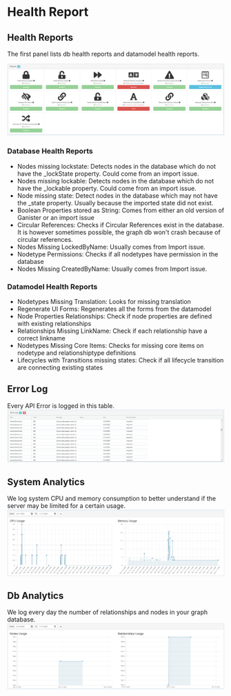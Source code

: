 # Health Report
## Health Reports
The first panel lists db health reports and datamodel health reports.

![healthreport](assets/healthreport.png)

### Database Health Reports

- Nodes missing lockstate: Detects nodes in the database which do not have the _lockState property. Could come from an import issue.
- Nodes missing lockable: Detects nodes in the database which do not have the _lockable property. Could come from an import issue.
- Node missing state: Detect nodes in the database which may not have the _state property. Usually because the imported state did not exist.
- Boolean Properties stored as String: Comes from either an old version of Ganister or an import issue
- Circular References: Checks if Circular References exist in the database. It is however sometimes possible, the graph db won't crash because of circular references.
- Nodes Missing LockedByName: Usually comes from Import issue.
- Nodetype Permissions: Checks if all nodetypes have permission in the database
- Nodes Missing CreatedByName: Usually comes from Import issue.

### Datamodel Health Reports

- Nodetypes Missing Translation: Looks for missing translation
- Regenerate UI Forms: Regenerates all the forms from the datamodel
- Node Properties Relationships: Check if node properties are defined with existing relationships
- Relationships Missing LinkName: Check if each relationship have a correct linkname
- Nodetypes Missing Core Items: Checks for missing core items on nodetype and relationshiptype definitions
- Lifecycles with Transitions missing states: Check if all lifecycle transition are connecting existing states

## Error Log
Every API Error is logged in this table.
![errorlog](assets/errorlog.png)
## System Analytics
We log system CPU and memory consumption to better understand if the server may be limited for a certain usage.
![systemanalytics](assets/systemanalytics.png)


## Db Analytics
We log every day the number of relationships and nodes in your graph database.
![dbusage](assets/dbusage.png)